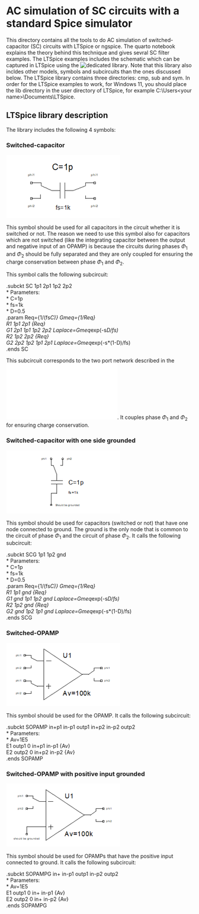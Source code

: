 # AC simulation of SC circuits with a standard Spice simulator

This directory contains all the tools to do AC simulation of switched-capacitor (SC) circuits with LTSpice or ngspice. The quarto notebook explains the theory behind this technique and gives sevral SC filter examples. The LTSpice examples includes the schematic which can be captured in LTSpice using the ![dedicated library](/Simulation%20of%20SC%20Circuits/lib/LTSpice). Note that this library also incldes other models, symbols and subcircuits than the ones discussed below. The LTSpice library contains three directories: cmp, sub and sym. In order for the LTSpice examples to work, for Windows 11, you should place the lib directory in the user directory of LTSpice, for example C:\Users\<your name>\Documents\LTSpice.

## LTSpice library description
The library includes the following 4 symbols:

### Switched-capacitor

![Switched-capacitor.](/img/SC.png)

This symbol should be used for all capacitors in the circuit whether it is switched or not. The reason we need to use this symbol also for capacitors which are not switched (like the integrating capacitor between the output and negative input of an OPAMP) is because the circuits during phases $\Phi_1$ and $\Phi_2$ should be fully separated and they are only coupled for ensuring the charge conservation between phase $\Phi_1$ and $\Phi_2$.

This symbol calls the following subcircuit:

.subckt SC 1p1 2p1 1p2 2p2\
\* Parameters:\
\* C=1p\
\* fs=1k\
\* D=0.5\
.param Req={1/(fs*C)} Gmeq={1/Req}\
R1 1p1 2p1 {Req}\
G1 2p1 1p1 1p2 2p2 Laplace=Gmeq*exp(-s*D/fs)\
R2 1p2 2p2 {Req}\
G2 2p2 1p2 1p1 2p1 Laplace=Gmeq*exp(-s*(1-D)/fs)\
.ends SC

This subcircuit corresponds to the two port network described in the ![quarto pdf file](/Simulation%20of%20SC%20Circuits/SCC_simulation.pdf). It couples phase $\Phi_1$ and $\Phi_2$ for ensuring charge conservation.

### Switched-capacitor with one side grounded

![Grounded switched-capacitor.](/img/SCG.png)

This symbol should be used for capacitors (switched or not) that have one node connected to ground. The ground is the only node that is common to the circuit of phase $\Phi_1$ and the circuit of phase $\Phi_2$. It calls the following subcircuit:

.subckt SCG 1p1 1p2 gnd\
\* Parameters:\
\* C=1p\
\* fs=1k\
\* D=0.5\
.param Req={1/(fs*C)} Gmeq={1/Req}\
R1 1p1 gnd {Req}\
G1 gnd 1p1 1p2 gnd Laplace=Gmeq*exp(-s*D/fs)\
R2 1p2 gnd {Req}\
G2 gnd 1p2 1p1 gnd Laplace=Gmeq*exp(-s*(1-D)/fs)\
.ends SCG

### Switched-OPAMP

![Switched-OPAMP.](/img/SOPAMP.png)

This symbol should be used for the OPAMP. It calls the following subcircuit:

.subckt SOPAMP in+p1 in-p1 outp1 in+p2 in-p2 outp2\
\* Parameters:\
\* Av=1E5\
E1 outp1 0 in+p1 in-p1 {Av}\
E2 outp2 0 in+p2 in-p2 {Av}\
.ends SOPAMP

### Switched-OPAMP with positive input grounded

![Grounded switched-OPAMP.](/img/SOPAMPG.png)

This symbol should be used for OPAMPs that have the positive input connected to ground. It calls the following subcircuit:

.subckt SOPAMPG in+ in-p1 outp1 in-p2 outp2\
\* Parameters:\
\* Av=1E5\
E1 outp1 0 in+ in-p1 {Av}\
E2 outp2 0 in+ in-p2 {Av}\
.ends SOPAMPG
